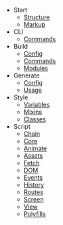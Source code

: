 - Start
    - [Structure](/docs/v3/start/structure)
    - [Markup](/docs/v3/start/markup)
- CLI
    - [Commands](/docs/v3/cli/commands)
- Build
    - [Config](/docs/v3/)
	- [Commands](/docs/v3/)
	- [Modules](/docs/v3/)
- Generate
	- [Config](/docs/v3/)
	- [Usage](/docs/v3/)
- Style
    - [Variables](/docs/v3/)
    - [Mixins](/docs/v3/)
    - [Classes](/docs/v3/)
- Script
	- [Chain](/docs/v3/)
    - [Core](/docs/v3/)
	- [Animate](/docs/v3/)
    - [Assets](/docs/v3/)
    - [Fetch](/docs/v3/)
    - [DOM](/docs/v3/)
    - [Events](/docs/v3/)
    - [History](/docs/v3/)
    - [Routes](/docs/v3/)
    - [Screen](/docs/v3/)
	- [View](/docs/v3/)
	- [Polyfills](/docs/v3/)
